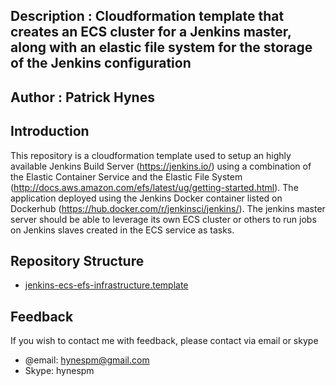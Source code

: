 ## Description : Cloudformation template that creates an ECS cluster for a Jenkins master, along with an elastic file system for the storage of the Jenkins configuration

## Author : Patrick Hynes

## Introduction

This repository is a cloudformation template used to setup an highly available Jenkins Build Server (https://jenkins.io/) using a combination of the Elastic Container Service and the Elastic File System (http://docs.aws.amazon.com/efs/latest/ug/getting-started.html). The application deployed using the Jenkins Docker container listed on Dockerhub (https://hub.docker.com/r/jenkinsci/jenkins/). The jenkins master server should be able to leverage its own ECS cluster or others to run jobs on Jenkins slaves created in the ECS service as tasks.

## Repository Structure

* [jenkins-ecs-efs-infrastructure.template](jenkins-ecs-efs-infrastructure.template)

## Feedback

If you wish to contact me with feedback, please contact via email or skype

* @email: hynespm@gmail.com
* Skype: hynespm